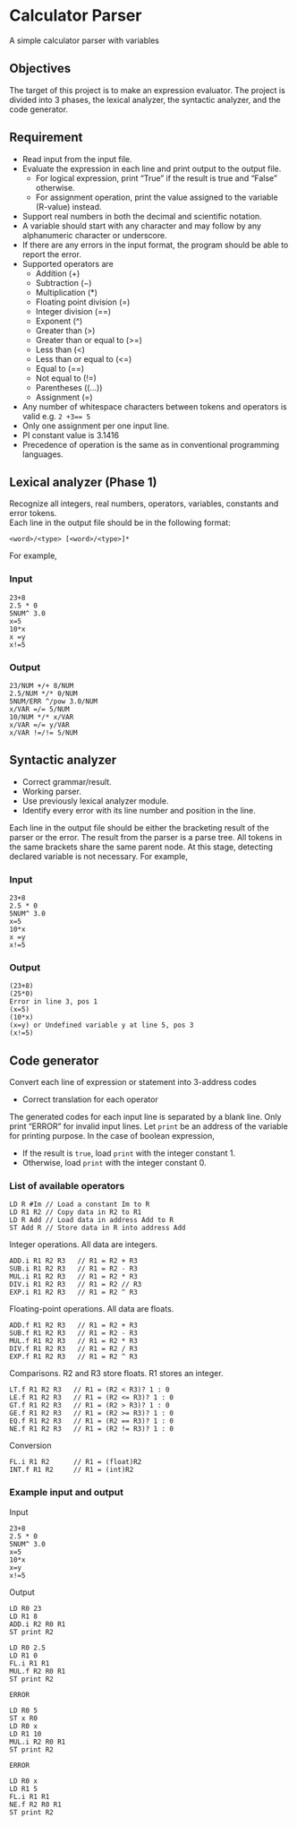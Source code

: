 # Calculator Parser
 A simple calculator parser with variables

## Objectives
The target of this project is to make an expression evaluator. The project is divided into 3 phases, the lexical analyzer, the syntactic analyzer, and the code generator.

## Requirement

 - Read input from the input file.
 - Evaluate the expression in each line and print output to the output file.
   -  For logical expression, print “True” if the result is true and “False” otherwise.
   - For assignment operation, print the value assigned to the variable (R-value) instead.
 - Support real numbers in both the decimal and scientific notation.
 - A variable should start with any character and may follow by any alphanumeric character or underscore.
 - If there are any errors in the input format, the program should be able to report the error.
 - Supported operators are
   - Addition (+)
   - Subtraction (−)
   - Multiplication (*)
   - Floating point division (=)
   - Integer division (==)
   - Exponent (^)
   - Greater than (>)
   - Greater than or equal to (>=)
   - Less than (<)
   - Less than or equal to (<=)
   - Equal to (==)
   - Not equal to (!=)
   - Parentheses ((...))
   - Assignment (=)
  - Any number of whitespace characters between tokens and operators is valid e.g. `2 +3== 5`
  - Only one assignment per one input line.
  - PI constant value is 3.1416
  - Precedence of operation is the same as in conventional programming languages.

## Lexical analyzer (Phase 1)
Recognize all integers, real numbers, operators, variables, constants and error tokens.  
Each line in the output file should be in the following format:

    <word>/<type> [<word>/<type>]*
For example,
### Input
    23+8
    2.5 * 0
    5NUM^ 3.0
    x=5
    10*x
    x =y
    x!=5
### Output
    23/NUM +/+ 8/NUM
    2.5/NUM */* 0/NUM
    5NUM/ERR ^/pow 3.0/NUM
    x/VAR =/= 5/NUM
    10/NUM */* x/VAR
    x/VAR =/= y/VAR
    x/VAR !=/!= 5/NUM

## Syntactic analyzer

 - Correct grammar/result.
 - Working parser.
 - Use previously lexical analyzer module.
 - Identify every error with its line number and position in the line.  

Each line in the output file should be either the bracketing result of the parser or the error. The result from the parser is a parse tree. All tokens in the same brackets share the same parent node. At this stage, detecting declared variable is not necessary.
For example,

### Input

    23+8
    2.5 * 0
    5NUM^ 3.0
    x=5
    10*x
    x =y
    x!=5
  ### Output

    (23+8)
    (25*0)
    Error in line 3, pos 1
    (x=5)
    (10*x)
    (x=y) or Undefined variable y at line 5, pos 3
    (x!=5)

## Code generator
Convert each line of expression or statement into 3-address codes

 - Correct translation for each operator  

The generated codes for each input line is separated by a blank line. Only print “ERROR” for invalid input lines. Let `print` be an address of the variable for printing purpose. In the case of boolean expression,

 - If the result is `true`, load `print` with the integer constant 1.
 - Otherwise, load `print` with the integer constant 0.

### List of available operators

    LD R #Im // Load a constant Im to R
    LD R1 R2 // Copy data in R2 to R1
    LD R Add // Load data in address Add to R
    ST Add R // Store data in R into address Add

Integer operations. All data are integers.

    ADD.i R1 R2 R3   // R1 = R2 + R3
    SUB.i R1 R2 R3   // R1 = R2 - R3
    MUL.i R1 R2 R3   // R1 = R2 * R3
    DIV.i R1 R2 R3   // R1 = R2 // R3
    EXP.i R1 R2 R3   // R1 = R2 ^ R3

Floating-point operations. All data are floats.

    ADD.f R1 R2 R3   // R1 = R2 + R3
    SUB.f R1 R2 R3   // R1 = R2 - R3
    MUL.f R1 R2 R3   // R1 = R2 * R3
    DIV.f R1 R2 R3   // R1 = R2 / R3
    EXP.f R1 R2 R3   // R1 = R2 ^ R3

Comparisons. R2 and R3 store floats. R1 stores an integer.

    LT.f R1 R2 R3   // R1 = (R2 < R3)? 1 : 0
    LE.f R1 R2 R3   // R1 = (R2 <= R3)? 1 : 0
    GT.f R1 R2 R3   // R1 = (R2 > R3)? 1 : 0
    GE.f R1 R2 R3   // R1 = (R2 >= R3)? 1 : 0
    EQ.f R1 R2 R3   // R1 = (R2 == R3)? 1 : 0
    NE.f R1 R2 R3   // R1 = (R2 != R3)? 1 : 0

Conversion

    FL.i R1 R2      // R1 = (float)R2
    INT.f R1 R2     // R1 = (int)R2

### Example input and output
Input

    23+8
    2.5 * 0
    5NUM^ 3.0
    x=5
    10*x
    x=y
    x!=5
Output

    LD R0 23
    LD R1 8
    ADD.i R2 R0 R1
    ST print R2
    
    LD R0 2.5
    LD R1 0
    FL.i R1 R1
    MUL.f R2 R0 R1
    ST print R2
    
    ERROR
    
    LD R0 5
    ST x R0
    LD R0 x
    LD R1 10
    MUL.i R2 R0 R1
    ST print R2
    
    ERROR
    
    LD R0 x
    LD R1 5
    FL.i R1 R1
    NE.f R2 R0 R1
    ST print R2
